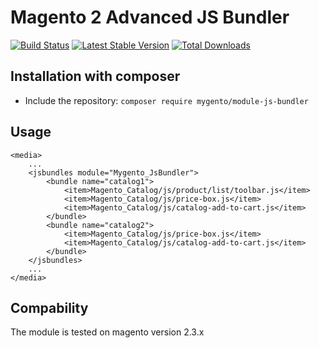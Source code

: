 # Magento 2 Advanced JS Bundler

[![Build Status](https://travis-ci.com/mygento/module-js-bundler.svg?branch=v2.3)](https://travis-ci.com/mygento/module-js-bundler)
[![Latest Stable Version](https://poser.pugx.org/mygento/module-js-bundler/v/stable)](https://packagist.org/packages/mygento/module-js-bundler)
[![Total Downloads](https://poser.pugx.org/mygento/module-js-bundler/downloads)](https://packagist.org/packages/mygento/module-js-bundler)

## Installation with composer
* Include the repository: `composer require mygento/module-js-bundler`

## Usage

```
<media>
    ...
    <jsbundles module="Mygento_JsBundler">
        <bundle name="catalog1">
            <item>Magento_Catalog/js/product/list/toolbar.js</item>
            <item>Magento_Catalog/js/price-box.js</item>
            <item>Magento_Catalog/js/catalog-add-to-cart.js</item>
        </bundle>
        <bundle name="catalog2">
            <item>Magento_Catalog/js/price-box.js</item>
            <item>Magento_Catalog/js/catalog-add-to-cart.js</item>
        </bundle>
    </jsbundles>
    ...
</media>
```

## Compability
The module is tested on magento version 2.3.x